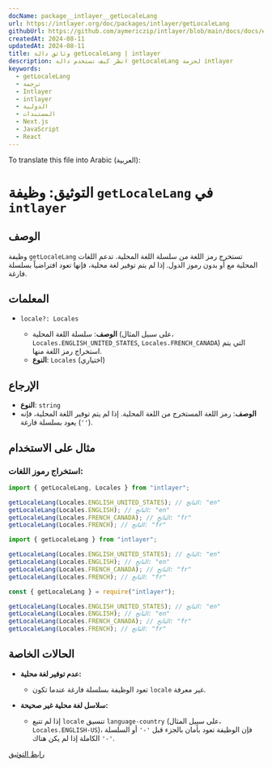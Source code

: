 ```yaml
---
docName: package__intlayer__getLocaleLang
url: https://intlayer.org/doc/packages/intlayer/getLocaleLang
githubUrl: https://github.com/aymericzip/intlayer/blob/main/docs/docs/en/packages/intlayer/getLocaleLang.md
createdAt: 2024-08-11
updatedAt: 2024-08-11
title: وثائق دالة getLocaleLang | intlayer
description: انظر كيف تستخدم دالة getLocaleLang لحزمة intlayer
keywords:
  - getLocaleLang
  - ترجمة
  - Intlayer
  - intlayer
  - الدولية
  - المستندات
  - Next.js
  - JavaScript
  - React
---
```


To translate this file into Arabic (العربية):

# التوثيق: وظيفة `getLocaleLang` في `intlayer`

## الوصف

وظيفة `getLocaleLang` تستخرج رمز اللغة من سلسلة اللغة المحلية. تدعم اللغات المحلية مع أو بدون رموز الدول. إذا لم يتم توفير لغة محلية، فإنها تعود افتراضياً بسلسلة فارغة.

## المعلمات

- `locale?: Locales`

  - **الوصف**: سلسلة اللغة المحلية (على سبيل المثال، `Locales.ENGLISH_UNITED_STATES`, `Locales.FRENCH_CANADA`) التي يتم استخراج رمز اللغة منها.
  - **النوع**: `Locales` (اختياري)

## الإرجاع

- **النوع**: `string`
- **الوصف**: رمز اللغة المستخرج من اللغة المحلية. إذا لم يتم توفير اللغة المحلية، فإنه يعود بسلسلة فارغة (`''`).

## مثال على الاستخدام

### استخراج رموز اللغات:

```typescript codeFormat="typescript"
import { getLocaleLang, Locales } from "intlayer";

getLocaleLang(Locales.ENGLISH_UNITED_STATES); // الناتج: "en"
getLocaleLang(Locales.ENGLISH); // الناتج: "en"
getLocaleLang(Locales.FRENCH_CANADA); // الناتج: "fr"
getLocaleLang(Locales.FRENCH); // الناتج: "fr"
```

```javascript codeFormat="esm"
import { getLocaleLang } from "intlayer";

getLocaleLang(Locales.ENGLISH_UNITED_STATES); // الناتج: "en"
getLocaleLang(Locales.ENGLISH); // الناتج: "en"
getLocaleLang(Locales.FRENCH_CANADA); // الناتج: "fr"
getLocaleLang(Locales.FRENCH); // الناتج: "fr"
```

```javascript codeFormat="commonjs"
const { getLocaleLang } = require("intlayer");

getLocaleLang(Locales.ENGLISH_UNITED_STATES); // الناتج: "en"
getLocaleLang(Locales.ENGLISH); // الناتج: "en"
getLocaleLang(Locales.FRENCH_CANADA); // الناتج: "fr"
getLocaleLang(Locales.FRENCH); // الناتج: "fr"
```

## الحالات الخاصة

- **عدم توفير لغة محلية:**

  - تعود الوظيفة بسلسلة فارغة عندما تكون `locale` غير معرفة.

- **سلاسل لغة محلية غير صحيحة:**
  - إذا لم تتبع `locale` تنسيق `language-country` (على سبيل المثال، `Locales.ENGLISH-US`)، فإن الوظيفة تعود بأمان بالجزء قبل `'-'` أو السلسلة الكاملة إذا لم يكن هناك `'-'`.

[رابط التوثيق](https://github.com/aymericzip/intlayer/blob/main/docs/docs/ar/**/*.md)
